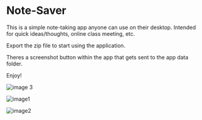# Note-Saver
This is a simple note-taking app anyone can use on their desktop. Intended for quick ideas/thoughts, online class meeting, etc.

Export the zip file to start using the application.

Theres a screenshot button within the app that gets sent to the app data folder.

Enjoy!

![image 3](https://user-images.githubusercontent.com/53357849/112017213-cae37880-8b03-11eb-9809-aa95c3a27410.png)


![image1](https://user-images.githubusercontent.com/53357849/112017235-cdde6900-8b03-11eb-9d2d-3365f25c4559.png)


![image2](https://user-images.githubusercontent.com/53357849/112017240-cfa82c80-8b03-11eb-91e5-ca7417a8c2f1.png)
